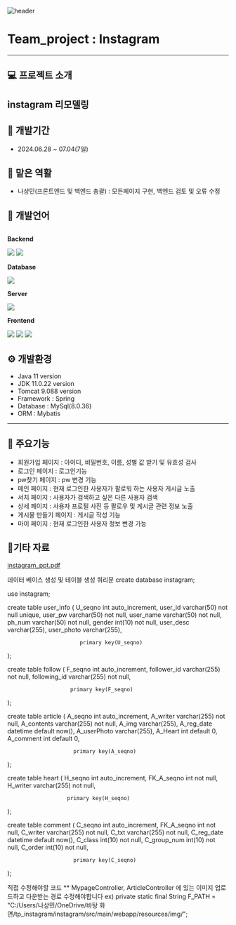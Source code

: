 ![header](https://capsule-render.vercel.app/api?type=wave&color=auto&height=300&section=header&text=Hello&fontSize=90&animation=fadeIn&fontAlignY=38&desc=Nasangmin's%20GitHub%20Profile&descAlignY=51&descAlign=62)


#  Team_project : Instagram
---
## 💻 프로젝트 소개
instagram 리모델링
---
## 📆 개발기간
+ 2024.06.28 ~ 07.04(7일) 

## 👫 맡은 역활
+ 나상민(프론트엔드 및 백엔드 총괄) : 모든페이지 구현, 백엔드 검토 및 오류 수정


## 📝 개발언어
<div style="display:flex; flex-direction:column; align-items:flex-start;">
    <!-- Backend -->
    <p><strong>Backend</strong></p>
    <div>
        <img src="https://img.shields.io/badge/Java-007396?style=for-the-badge&logo=Java&logoColor=white"> 
        <img src="https://img.shields.io/badge/spring-6DB33F?style=for-the-badge&logo=spring&logoColor=white"> 
    </div>
    <!-- Database -->
    <p><strong>Database</strong></p>
    <div>
        <img src="https://img.shields.io/badge/mysql-4479A1?style=for-the-badge&logo=mysql&logoColor=white"> 
    </div>
    <!-- Server -->
    <p><strong>Server</strong></p>
    <div>
        <img src="https://img.shields.io/badge/apache tomcat-F8DC75?style=for-the-badge&logo=apachetomcat&logoColor=black">
    </div>
    <!-- Frontend -->
    <p><strong>Frontend</strong></p>
    <div>
        <img src="https://img.shields.io/badge/html5-E34F26?style=flat-square&logo=html5&logoColor=white"> 
        <img src="https://img.shields.io/badge/css-1572B6?style=flat-square&logo=css3&logoColor=white"> 
        <img src="https://img.shields.io/badge/javascript-F7DF1E?style=flat-square&logo=javascript&logoColor=black"> 
    </div>
</div>

## ⚙ 개발환경
+ Java 11 version
+ JDK 11.0.22 version
+ Tomcat 9.088 version
+ Framework : Spring
+ Database : MySql(8.0.36)
+ ORM : Mybatis
---
## 📌 주요기능
+ 회원가입 페이지 : 아이디, 비밀번호, 이름, 성별 값 받기 및 유효성 검사
+ 로그인 페이지 : 로그인기능
+ pw찾기 페이지 : pw 변경 기능
+ 메인 페이지 : 현재 로그인한 사용자가 팔로워 하는 사용자 게시글 노출
+ 서치 페이지 : 사용자가 검색하고 싶은 다른 사용자 검색
+ 상세 페이지 : 사용자 프로필 사진 등 팔로우 및 게시글 관련 정보 노출
+ 게시물 만들기 페이지 : 게시글 작성 기능
+ 마이 페이지 : 현재 로그인한 사용자 정보 변경 가능


## 📎기타 자료 
[instagram_ppt.pdf](https://github.com/user-attachments/files/16157134/instagram_ppt.pdf)


데이터 베이스 생성 및 테이블 생성 쿼리문
create database instagram;

use instagram;

create table user_info (
                           U_seqno int auto_increment,
                           user_id varchar(50) not null unique,
                           user_pw varchar(50) not null,
                           user_name varchar(50) not null,
                           ph_num varchar(50) not null,
                           gender int(10) not null,
                           user_desc varchar(255),
                           user_photo varchar(255),

                           primary key(U_seqno)
);

create table follow (
                        F_seqno int auto_increment,
                        follower_id varchar(255) not null,
                        following_id varchar(255) not null,

                        primary key(F_seqno)
);

create table article (
                         A_seqno int auto_increment,
                         A_writer varchar(255) not null,
                         A_contents varchar(255) not null,
                         A_img varchar(255),
                         A_reg_date datetime default now(),
                         A_userPhoto varchar(255),
                         A_Heart int default 0,
                         A_comment int default 0,

                         primary key(A_seqno)
);

create table heart (
                       H_seqno int auto_increment,
                       FK_A_seqno int not null,
                       H_writer varchar(255) not null,

                       primary key(H_seqno)
);

create table comment (
                         C_seqno int auto_increment,
                         FK_A_seqno int not null,
                         C_writer varchar(255) not null,
                         C_txt varchar(255) not null,
                         C_reg_date datetime default now(),
                         C_class int(10) not null,
                         C_group_num int(10) not null,
                         C_order int(10) not null,

                         primary key(C_seqno)
);

직접 수정해야할 코드
** MypageController, ArticleController 에 있는 이미지 업로드하고 다운받는 경로 수정해야합니다
ex) private static final String F_PATH = "C:/Users/나상민/OneDrive/바탕 화면/tp_instagram/instagram/src/main/webapp/resources/img/";
